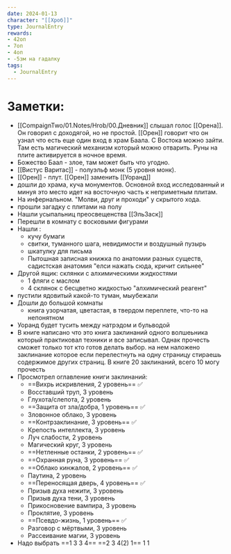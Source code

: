 ```yaml
---
date: 2024-01-13
character: "[[Хроб]]"
type: JournalEntry
rewards: 
- 42оп
- 7оп
- 4оп
- -5зм на гадалку
tags:
  - JournalEntry
---
```

# Заметки:
- [[CompaignTwo/01.Notes/Hrob/00.Дневник]] слышал голос [[Орена]]. Он говорил с доходягой, но не простой. [[Орен]] говорит что он узнал что есть еще один вход в храм Баала. С Востока можно зайти. Там есть магический механизм который можно отварить. Руны на плите активируется в ночное время.
- Божество Баал - злое, там может быть что угодно.
- [[Вистус Варитас]] - полуэльф монк (5 уровня монк).
- [[Орен]] - плут. [[Орен]] заменить [[Уоранд]]
- дошли до храма, куча монументов. Основной вход исследованный и минуя это место идет на восточную часть к неприметным плитам.
- На инфернальном. "Молви, друг и проходи" у скрытого хода.
- прошли загадку с плитами на полу
- Нашли усыпальниц преосвещенства [[ЭльЗаск]]
- Перешли в комнату с восковыми фигурами
- Нашли :
	- кучу бумаги
	- свитки, туманного шага, невидимости и воздушный пузырь
	- шкатулку для письма
	- Пытошная записная книжка по анатомии разных существ, садистская анатомия "елси нажать сюда, кричит сильнее"
- Другой ящик: склянки с алхимическими жидкостями
	- 1 фляги с маслом
	- 4 склянок с бесцветно жидкостью "алхимический реагент"
- пустили ядовитый какой-то туман, мыубежали
- Дошли до большой комнаты
	- книга узорчатая, цветастая, в твердом переплете, что-то на непонятном
- Уоранд будет тусить между натрэдом и бульводой
- В книге написано что это книга заклинаний одного волшеьника который практиковал техники и все записывал. Однак прочесть сможет только тот кто готов делать выбор. на нем наложено заклинание которое если перелестнуть на одну страницу стираешь содержимое других страниц. В книге 20 заклинаний, всего 10 могу прочесть
- Просмотрел оглавление книги заклинаний:
	- ==Вихрь искривления, 2 уровень== ✅
	- Восставший труп, 3 уровень
	- Глухота/слепота, 2 уровень
	- ==Защита от зла/добра, 1 уровень== ✅
	- Зловонное облако, 3 уровень
	- ==Контрзаклинание, 3 уровень== ✅
	- Крепость интеллекта, 3 уровень
	- Луч слабости, 2 уровень
	- Магический круг, 3 уровень
	- ==Нетленные останки, 2 уровень== ✅
	- ==Охранная руна, 3 уровень== ✅
	- ==Облако кинжалов, 2 уровень== ✅
	- Паутина, 2 уровень
	- ==Переносящая дверь, 4 уровень== ✅
	- Призыв духа нежити, 3 уровень
	- Призыв духа тени, 3 уровень
	- Прикосновение вампира, 3 уровень
	- Проклятие, 3 уровень
	- ==Псевдо-жизнь, 1 уровень== ✅
	- Разговор с мёртвыми, 3 уровень
	- Рассеивание магии, 3 уровень
- Надо выбрать ==1 3 3 4== ==2 3 4(2) 1== 1 1